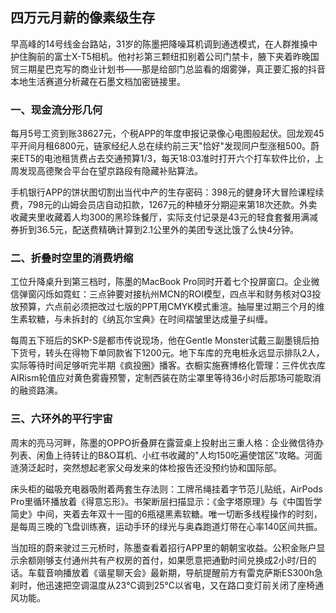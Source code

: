## 四万元月薪的像素级生存
 
 早高峰的14号线金台路站，31岁的陈墨把降噪耳机调到通透模式，在人群推搡中护住胸前的富士X-T5相机。他衬衫第三颗纽扣别着公司门禁卡，腋下夹着昨晚国贸三期星巴克写的商业计划书——那是给部门总监看的烟雾弹，真正要汇报的抖音本地生活赛道分析藏在石墨文档加密链接里。
 
### 一、现金流分形几何
 
 每月5号工资到账38627元，个税APP的年度申报记录像心电图般起伏。回龙观45平开间月租6800元，链家经纪人总在续约前三天"恰好"发现同户型涨租500。蔚来ET5的电池租赁费占去交通预算1/3，每天18:03准时打开六个打车软件比价，上周发现高德聚合平台在望京路段有隐藏补贴算法。
 
 手机银行APP的饼状图切割出当代中产的生存密码：398元的健身环大冒险课程续费，798元的山姆会员店自动扣款，1267元的种植牙分期迎来第18次还款。外卖收藏夹里收藏着人均300的黑珍珠餐厅，实际支付记录是43元的轻食套餐用满减券折到36.5元，配送费精确计算到2.1公里外的美团专送比饿了么快4分钟。
 
### 二、折叠时空里的消费坍缩
 
 工位升降桌升到第三档时，陈墨的MacBook Pro同时开着七个投屏窗口。企业微信弹窗闪烁如霓虹：三点钟要对接杭州MCN的ROI模型，四点半和财务核对Q3投放预算，六点前必须把改过七版的PPT用CMYK模式重渲。抽屉里过期三个月的维生素软糖，与未拆封的《纳瓦尔宝典》在时间褶皱里达成量子纠缠。
 
 每周五下班后的SKP-S是都市传说现场，他在Gentle Monster试戴三副墨镜后拍下货号，转头在得物下单同款省下1200元。地下车库的充电桩永远显示排队2人，实际等待时间足够听完半期《疯投圈》播客。衣橱实施赛博格化管理：三件优衣库AIRism轮值应对黄色雾霾预警，定制西装在防尘罩里等待36小时后那场可能取消的融资路演。
 
### 三、六环外的平行宇宙
 
 周末的亮马河畔，陈墨的OPPO折叠屏在露营桌上投射出三重人格：企业微信待办列表、闲鱼上待转让的B&O耳机、小红书收藏的"人均150吃遍使馆区"攻略。河面涟漪泛起时，突然想起老家父母发来的体检报告还没预约协和国际部。
 
 床头柜的磁吸充电器吸附着两套生存法则：工牌吊绳挂着字节范儿贴纸，AirPods Pro里循环播放着《得意忘形》。书架断层扫描显示：《金字塔原理》与《中国哲学简史》中间，夹着去年双十一囤的6瓶褪黑素软糖。唯一切断多线程操作的时刻，是每周三晚的飞盘训练赛，运动手环的绿光与奥森跑道灯带在心率140区间共振。
 
 当加班的蔚来驶过三元桥时，陈墨查看着招行APP里的朝朝宝收益。公积金账户显示余额刚够支付通州共有产权房的首付，如果愿意把通勤时间兑换成2小时/日的话。车载音响播放着《谐星聊天会》最新期，导航提醒前方有雷克萨斯ES300h急刹时，他迅速把空调温度从23℃调到25℃以省电，又在路口变灯前关闭了座椅通风功能。